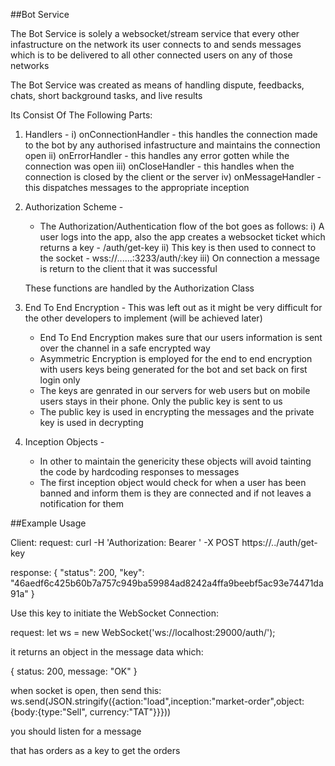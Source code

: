 ##Bot Service

The Bot Service is solely a websocket/stream service that every other infastructure on the network its user connects to and sends messages which is to be delivered to all other connected users on any of those networks

The Bot Service was created as means of handling dispute, feedbacks, chats, short background tasks, and live results

Its Consist Of The Following Parts:

1. Handlers -
   i) onConnectionHandler - this handles the connection made to the bot by any authorised infastructure and maintains the connection open
   ii) onErrorHandler - this handles any error gotten while the connection was open
   iii) onCloseHandler - this handles when the connection is closed by the client or the server
   iv) onMessageHandler - this dispatches messages to the appropriate inception

2. Authorization Scheme -

   - The Authorization/Authentication flow of the bot goes as follows:
     i) A user logs into the app, also the app creates a websocket ticket which returns a key - /auth/get-key
     ii) This key is then used to connect to the socket - wss://......:3233/auth/:key
     iii) On connection a message is return to the client that it was successful

   These functions are handled by the Authorization Class

3. End To End Encryption - This was left out as it might be very difficult for the other developers to implement (will be achieved later)

   - End To End Encryption makes sure that our users information is sent over the channel in a safe encrypted way
   - Asymmetric Encryption is employed for the end to end encryption with users keys being generated for the bot and set back on first login only
   - The keys are genrated in our servers for web users but on mobile users stays in their phone. Only the public key is sent to us
   - The public key is used in encrypting the messages and the private key is used in decrypting

4. Inception Objects -
   - In other to maintain the genericity these objects will avoid tainting the code by hardcoding responses to messages
   - The first inception object would check for when a user has been banned and inform them is they are connected and if not leaves a notification for them

##Example Usage

Client:
request:
curl -H 'Authorization: Bearer <token>' -X POST https://../auth/get-key

response:
{
"status": 200,
"key": "46aedf6c425b60b7a757c949ba59984ad8242a4ffa9beebf5ac93e74471da91a"
}

Use this key to initiate the WebSocket Connection:

request:
let ws = new WebSocket('ws://localhost:29000/auth/<key>');

it returns an object in the message data which:

{ status: 200, message: "OK" }

when socket is open, then send this:
ws.send(JSON.stringify({action:"load",inception:"market-order",object:{body:{type:"Sell", currency:"TAT"}}}))

you should listen for a message

that has orders as a key to get the orders
